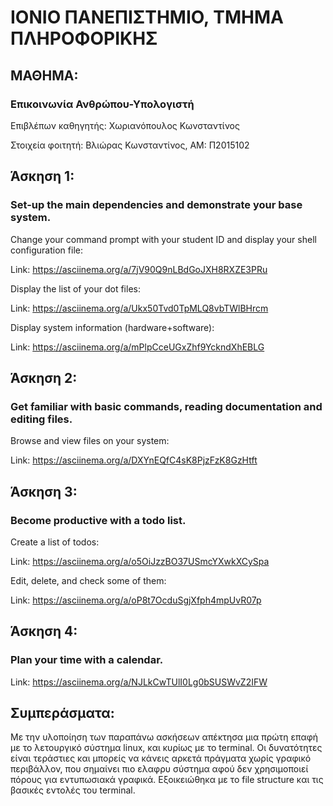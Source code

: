 # ΙΟΝΙΟ ΠΑΝΕΠΙΣΤΗΜΙΟ, ΤΜΗΜΑ ΠΛΗΡΟΦΟΡΙΚΗΣ 
## ΜΑΘΗΜΑ:
### Επικοινωνία Ανθρώπου-Υπολογιστή 

Επιβλέπων καθηγητής: Χωριανόπουλος Κωνσταντίνος 

Στοιχεία φοιτητή:
Βλιώρας Κωνσταντίνος, ΑΜ: Π2015102

## Άσκηση 1:

### Set-up the main dependencies and demonstrate your base system.
 
 Change your command prompt with your student ID and display your shell configuration file:
 
 Link: https://asciinema.org/a/7jV90Q9nLBdGoJXH8RXZE3PRu 
 
 Display the list of your dot files:

 Link: https://asciinema.org/a/Ukx50Tvd0TpMLQ8vbTWlBHrcm
 
 
 Display system information (hardware+software):
 
 Link: https://asciinema.org/a/mPlpCceUGxZhf9YckndXhEBLG
 
 ## Άσκηση 2:
 
 ### Get familiar with basic commands, reading documentation and editing files.
 
 Browse and view files on your system:
 
 Link: https://asciinema.org/a/DXYnEQfC4sK8PjzFzK8GzHtft
 
 ## Άσκηση 3:
 
 ### Become productive with a todo list.
  
 Create a list of todos:
 
 Link: https://asciinema.org/a/o5OiJzzBO37USmcYXwkXCySpa
 
 Edit, delete, and check some of them:
 
 Link: https://asciinema.org/a/oP8t7OcduSgjXfph4mpUvR07p
 
 ## Άσκηση 4:
 
 ### Plan your time with a calendar.
 
 Link: https://asciinema.org/a/NJLkCwTUlI0Lg0bSUSWvZ2IFW
 
 ## Συμπεράσματα:
 
 Με την υλοποίηση των παραπάνω ασκήσεων απέκτησα μια πρώτη επαφή με το λετουργικό σύστημα linux, και κυρίως με το terminal. Οι δυνατότητες είναι τεράστιες και μπορείς να κάνεις αρκετά πράγματα χωρίς γραφικό περιβάλλον, που σημαίνει πιο ελαφρυ σύστημα αφού δεν χρησιμοποιεί πόρους για εντυπωσιακά γραφικά. Εξοικειώθηκα με το file structure και τις βασικές εντολές του terminal.
